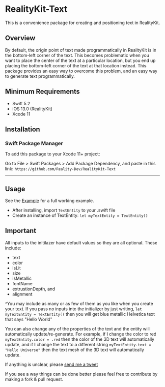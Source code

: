 # RealityKit-Text

This is a convenience package for creating and positioning text in RealityKit.

## Overview

By default, the origin point of text made programmatically in RealityKit is in the bottom-left corner of the text.
This becomes problematic when you want to place the center of the text at a particular location, but you end up placing the bottom-left corner of the text at that location instead.
This package provides an easy way to overcome this problem, and an easy way to generate text programmatically.

## Minimum Requirements
  - Swift 5.2
  - iOS 13.0 (RealityKit)
  - Xcode 11


## Installation

### Swift Package Manager

To add this package to your  Xcode 11+ project:

Go to File > Swift Packages > Add Package Dependency, and paste in this link:
`https://github.com/Reality-Dev/RealityKit-Text`

---
## Usage

See the [Example](./RealityKit-Text-Example) for a full working example.

- After installing, import `TextEntity` to your .swift file
- Create an instance of TextEntity:
`let myTextEntity = TextEntity()`

## Important

All inputs to the initilazer have default values so they are all optional.
These include:
* text
* color
* isLit
* size
* isMetallic
* fontName
* extrustionDepth, and
* alignment


^You may include as many or as few of them as you like when you create your text.
If you pass no inputs into the initializer by just writing,
    `let myTextEntity = TextEntity()`
then you will get blue metallic Helvetica text that says "Hello World"

You can also change any of the properties of the text and the entity will automatically update/re-generate.
For example, if I change the color to red `myTextEntity.color = .red` then the color of the 3D text will automatically update, and if I change the text to a different string `myTextEntity.text = "Hello Universe"` then the text mesh of the 3D text will automatically update.

If anything is unclear, please [send me a tweet](https://twitter.com/gmj4k)

If you see a way things can be done better please feel free to contribute by making a fork & pull request.







